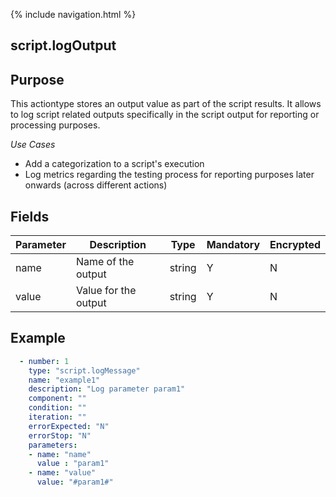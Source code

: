{% include navigation.html %}
## script.logOutput
## Purpose
This actiontype stores an output value as part of the script results. It allows to log script related outputs specifically in the script output for reporting or processing purposes.

*Use Cases*
* Add a categorization to a script's execution
* Log metrics regarding the testing process for reporting purposes later onwards (across different actions)

## Fields
|Parameter|Description|Type|Mandatory|Encrypted|
|---------|-----------|----|---------|---------|
|name|Name of the output|string|Y|N|
|value|Value for the output|string|Y|N|


## Example
```yaml
  - number: 1
    type: "script.logMessage"
    name: "example1"
    description: "Log parameter param1"
    component: ""
    condition: ""
    iteration: ""
    errorExpected: "N"
    errorStop: "N"
    parameters:
    - name: "name"
      value : "param1"
    - name: "value"
      value: "#param1#"
```
